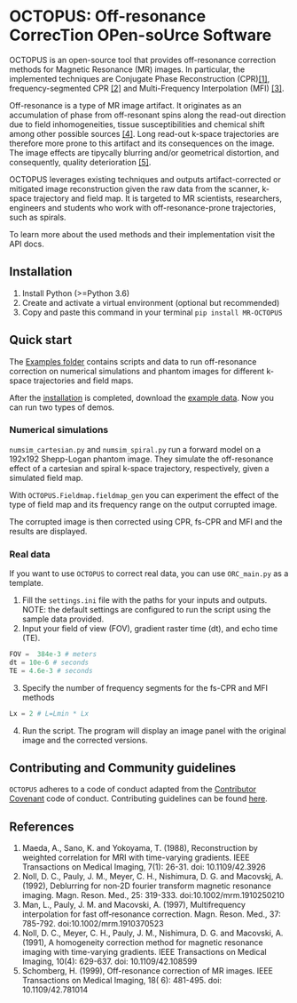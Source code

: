 # OCTOPUS: Off-resonance CorrecTion OPen-soUrce Software
OCTOPUS is an open-source tool that provides off-resonance correction  methods for  Magnetic Resonance (MR) images. In particular, the implemented techniques are Conjugate Phase Reconstruction (CPR)[[1]](#references), frequency-segmented CPR [[2]](#references) and Multi-Frequency Interpolation (MFI) [[3]](#references).

Off-resonance is a type of MR image artifact. It originates as an accumulation of phase from off-resonant spins along the read-out direction due to field inhomogeneities, tissue susceptibilities and chemical shift among other possible sources [[4]](#references). Long read-out k-space trajectories are therefore more prone to this artifact and its consequences on the image. The image effects are tipycally blurring and/or geometrical distortion, and consequently, quality deterioration [[5]](#references).

OCTOPUS leverages existing techniques and outputs artifact-corrected or mitigated image reconstruction given the raw data from the scanner, k-space trajectory and field map. It is targeted to MR scientists, researchers, engineers and students who work with off-resonance-prone trajectories, such as spirals.

To learn more about the used methods and their implementation visit the API docs.

## Installation
1. Install Python (>=Python 3.6)
2. Create and activate a virtual environment (optional but recommended)
3. Copy and paste this command in your terminal
```pip install MR-OCTOPUS```

## Quick start
The [Examples folder] contains scripts and data to run off-resonance correction on numerical simulations and phantom images for different k-space trajectories and field maps.

After the [installation] is completed, download the [example data]. Now you can run two types of demos.

### Numerical simulations

`numsim_cartesian.py` and `numsim_spiral.py` run a forward model on a 192x192 Shepp-Logan phantom image. They simulate the off-resonance effect of a cartesian and spiral k-space trajectory, respectively, given a simulated field map.

With `OCTOPUS.Fieldmap.fieldmap_gen` you can experiment the effect of the type of field map and its frequency range on the output corrupted image.

The corrupted image is then corrected using CPR, fs-CPR and MFI and the results are displayed.

### Real data
If you want to use `OCTOPUS` to correct real data, you can use `ORC_main.py` as a template.
1. Fill the `settings.ini` file with the paths for your inputs and outputs. NOTE: the default settings are configured to run the script using the sample data provided.
2. Input your field of view (FOV), gradient raster time (dt), and echo time (TE).
```python
FOV =  384e-3 # meters
dt = 10e-6 # seconds
TE = 4.6e-3 # seconds
```
3. Specify the number of frequency segments for the fs-CPR and MFI methods
```python
Lx = 2 # L=Lmin * Lx
```
4. Run the script.
The program will display an image panel with the original image and the corrected versions.

## Contributing and Community guidelines
`OCTOPUS` adheres to a code of conduct adapted from the [Contributor Covenant] code of conduct.
Contributing guidelines can be found [here][contrib-guidelines].

## References
1. Maeda, A., Sano, K. and Yokoyama, T. (1988), Reconstruction by weighted correlation for MRI with time-varying gradients. IEEE Transactions on Medical Imaging, 7(1): 26-31. doi: 10.1109/42.3926
2. Noll, D. C., Pauly, J. M., Meyer, C. H., Nishimura, D. G. and Macovskj, A. (1992), Deblurring for non‐2D fourier transform magnetic resonance imaging. Magn. Reson. Med., 25: 319-333. doi:10.1002/mrm.1910250210
3. Man, L., Pauly, J. M. and Macovski, A. (1997), Multifrequency interpolation for fast off‐resonance correction. Magn. Reson. Med., 37: 785-792. doi:10.1002/mrm.1910370523
4. Noll, D. C., Meyer, C. H., Pauly, J. M., Nishimura, D. G. and Macovski, A. (1991), A homogeneity correction method for magnetic resonance imaging with time-varying gradients. IEEE Transactions on Medical Imaging, 10(4): 629-637. doi: 10.1109/42.108599
5. Schomberg, H. (1999), Off-resonance correction of MR images. IEEE Transactions on Medical Imaging, 18( 6): 481-495. doi: 10.1109/42.781014

[api-docs]: https://pypulseq.readthedocs.io/en/latest
[Contributor Covenant]: http://contributor-covenant.org
[contrib-guidelines]: https://github.com/imr-framework/OCTOPUS/blob/master/CONTRIBUTING.md
[installation]: #installation
[Examples folder]: https://github.com/imr-framework/OCTOPUS/tree/master/OCTOPUS/Examples
[example data]: https://github.com/imr-framework/OCTOPUS/blob/master/OCTOPUS/Examples/examples_zip.zip